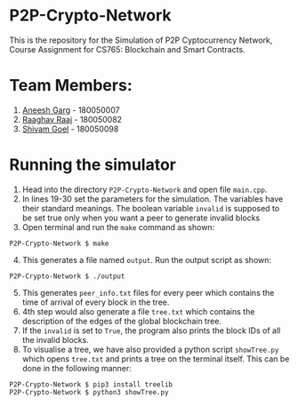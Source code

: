 # P2P-Crypto-Network
This is the repository for the Simulation of P2P Cyptocurrency Network, Course Assignment for CS765: Blockchain and Smart Contracts.

# Team Members:
1. [Aneesh Garg](https://github.com/aneeshgarg18) - 180050007
2. [Raaghav Raaj](https://github.com/raaghavraaj) - 180050082
3. [Shivam Goel](https://github.com/shivam-18) - 180050098

# Running the simulator
1. Head into the directory ```P2P-Crypto-Network``` and open file ```main.cpp```.
2. In lines 19-30 set the parameters for the simulation. The variables have their standard meanings. The boolean variable ```invalid``` is supposed to be set true only when you want a peer to generate invalid blocks
3. Open terminal and run the ```make``` command as shown:
```
P2P-Crypto-Network $ make
```
4. This generates a file named ```output```. Run the output script as shown:
```
P2P-Crypto-Network $ ./output
```
5. This generates ```peer_info.txt``` files for every peer which contains the time of arrival of every block in the tree.
6. 4th step would also generate a file ```tree.txt``` which contains the description of the edges of the global blockchain tree.
7. If the ```invalid``` is set to ```True```, the program also prints the block IDs of all the invalid blocks.
8. To visualise a tree, we have also provided a python script ```showTree.py``` which opens ```tree.txt``` and prints a tree on the terminal itself. This can be done in the following manner:
```
P2P-Crypto-Network $ pip3 install treelib
P2P-Crypto-Network $ python3 showTree.py
```
